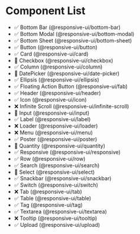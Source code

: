 # Component List

- ✅ Bottom Bar (@responsive-ui/bottom-bar)
- ✅ Bottom Modal (@responsive-ui/bottom-modal)
- ✅ Bottom Sheet (@responsive-ui/bottom-sheet)
- ✅ Button (@responsive-ui/button)
- ✅ Card (@responsive-ui/card)
- 🚧 Checkbox (@responsive-ui/checkbox)
- ✅ Column (@responsive-ui/column)
- 🚧 DatePicker (@responsive-ui/date-picker)
- ✅ Ellipsis (@responsive-ui/ellipsis)
- ✅ Floating Action Button (@responsive-ui/fab)
- ✅ Header (@responsive-ui/header)
- ✅ Icon (@responsive-ui/icon)
- ❌ Infinite Scroll (@responsive-ui/infinite-scroll)
- 🚧 Input (@responsive-ui/input)
- ✅ Label (@responsive-ui/label)
- ❌ Loader (@responsive-ui/loader)
- ❌ Menu (@responsive-ui/menu)
- ✅ Poster (@responsive-ui/poster)
- 🚧 Quantity (@responsive-ui/quantity)
- ✅ Responsive (@responsive-ui/responsive)
- ✅ Row (@responsive-ui/row)
- ✅ Search (@responsive-ui/search)
- 🚧 Select (@responsive-ui/select)
- ✅ Snackbar (@responsive-ui/snackbar)
- ✅ Switch (@responsive-ui/switch)
- ❌ Tab (@responsive-ui/tab)
- ✅ Table (@responsive-ui/table)
- ✅ Tag (@responsive-ui/tag)
- ✅ Textarea (@responsive-ui/textarea)
- ❌ Tooltip (@responsive-ui/tooltip)
- ✅ Upload (@responsive-ui/upload)
